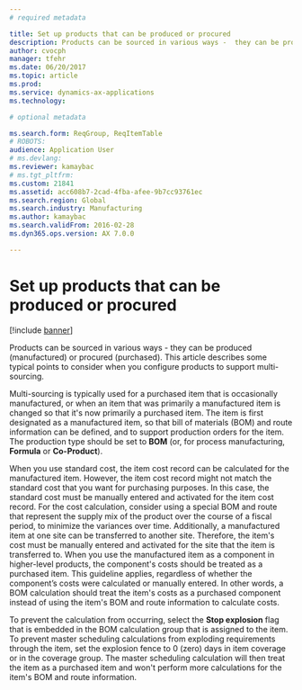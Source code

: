 ```yaml
---
# required metadata

title: Set up products that can be produced or procured
description: Products can be sourced in various ways -  they can be produced (manufactured) or procured (purchased). This article describes some typical points to consider when you configure products to support multi-sourcing. 
author: cvocph
manager: tfehr
ms.date: 06/20/2017
ms.topic: article
ms.prod: 
ms.service: dynamics-ax-applications
ms.technology: 

# optional metadata

ms.search.form: ReqGroup, ReqItemTable
# ROBOTS: 
audience: Application User
# ms.devlang: 
ms.reviewer: kamaybac
# ms.tgt_pltfrm: 
ms.custom: 21841
ms.assetid: acc608b7-2cad-4fba-afee-9b7cc93761ec
ms.search.region: Global
ms.search.industry: Manufacturing
ms.author: kamaybac
ms.search.validFrom: 2016-02-28
ms.dyn365.ops.version: AX 7.0.0

---
```


# Set up products that can be produced or procured

[!include [banner](../includes/banner.md)]

Products can be sourced in various ways -  they can be produced (manufactured) or procured (purchased). This article describes some typical points to consider when you configure products to support multi-sourcing. 

Multi-sourcing is typically used for a purchased item that is occasionally manufactured, or when an item that was primarily a manufactured item is changed so that it's now primarily a purchased item. The item is first designated as a manufactured item, so that bill of materials (BOM) and route information can be defined, and to support production orders for the item. The production type should be set to **BOM** (or, for process manufacturing, **Formula** or **Co-Product**).

When you use standard cost, the item cost record can be calculated for the manufactured item. However, the item cost record might not match the standard cost that you want for purchasing purposes. In this case, the standard cost must be manually entered and activated for the item cost record. For the cost calculation, consider using a special BOM and route that represent the supply mix of the product over the course of a fiscal period, to minimize the variances over time. Additionally, a manufactured item at one site can be transferred to another site. Therefore, the item's cost must be manually entered and activated for the site that the item is transferred to. When you use the manufactured item as a component in higher-level products, the component's costs should be treated as a purchased item. This guideline applies, regardless of whether the component’s costs were calculated or manually entered. In other words, a BOM calculation should treat the item's costs as a purchased component instead of using the item's BOM and route information to calculate costs. 

To prevent the calculation from occurring, select the **Stop explosion** flag that is embedded in the BOM calculation group that is assigned to the item. To prevent master scheduling calculations from exploding requirements through the item, set the explosion fence to 0 (zero) days in item coverage or in the coverage group. The master scheduling calculation will then treat the item as a purchased item and won't perform more calculations for the item's BOM and route information.





